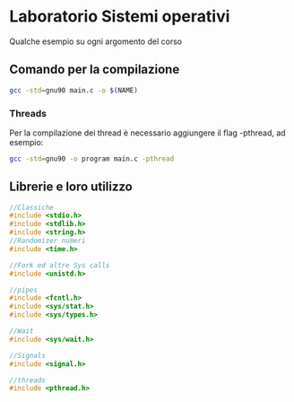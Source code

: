 # Laboratorio Sistemi operativi
Qualche esempio su ogni argomento del corso

## Comando per la compilazione
```bash
gcc -std=gnu90 main.c -o $(NAME)
```

### Threads
Per la compilazione dei thread è necessario aggiungere il flag -pthread, ad esempio:
```bash
gcc -std=gnu90 -o program main.c -pthread
```
## Librerie e loro utilizzo
```C
//Classiche
#include <stdio.h>
#include <stdlib.h>
#include <string.h>
//Randomizer numeri
#include <time.h>

//Fork ed altre Sys calls
#include <unistd.h>

//pipes
#include <fcntl.h>
#include <sys/stat.h>
#include <sys/types.h>

//Wait
#include <sys/wait.h>

//Signals
#include <signal.h>

//threads
#include <pthread.h>
```
